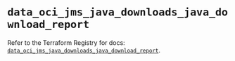 # `data_oci_jms_java_downloads_java_download_report`

Refer to the Terraform Registry for docs: [`data_oci_jms_java_downloads_java_download_report`](https://registry.terraform.io/providers/hashicorp/oci/7.19.0/docs/data-sources/jms_java_downloads_java_download_report).
